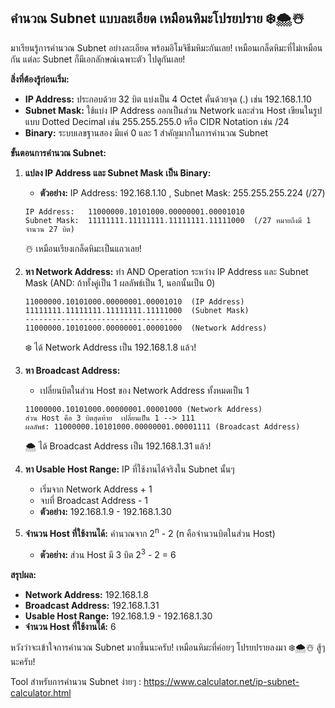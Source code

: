 ## คำนวณ Subnet แบบละเอียด เหมือนหิมะโปรยปราย ❄️🌨️☃️

มาเรียนรู้การคำนวณ Subnet อย่างละเอียด พร้อมอิโมจิธีมหิมะกันเลย!  เหมือนเกล็ดหิมะที่ไม่เหมือนกัน แต่ละ Subnet ก็มีเอกลักษณ์เฉพาะตัว  ไปดูกันเลย! 

**สิ่งที่ต้องรู้ก่อนเริ่ม:**

* **IP Address:** ประกอบด้วย 32 บิต แบ่งเป็น 4 Octet คั่นด้วยจุด (.)  เช่น 192.168.1.10
* **Subnet Mask:** ใช้แบ่ง IP Address ออกเป็นส่วน Network และส่วน Host  เขียนในรูปแบบ Dotted Decimal  เช่น 255.255.255.0  หรือ CIDR Notation เช่น /24
* **Binary:** ระบบเลขฐานสอง มีแค่ 0 และ 1  สำคัญมากในการคำนวณ Subnet


**ขั้นตอนการคำนวณ Subnet:**

1. **แปลง IP Address และ Subnet Mask เป็น Binary:**
   * **ตัวอย่าง:** IP Address: 192.168.1.10 , Subnet Mask: 255.255.255.224 (/27)
   ```
   IP Address:   11000000.10101000.00000001.00001010
   Subnet Mask:  11111111.11111111.11111111.11111000  (/27 หมายถึงมี 1 จำนวน 27 บิต)
   ```  
   ☃️ เหมือนเรียงเกล็ดหิมะเป็นแถวเลย!

2. **หา Network Address:** ทำ AND Operation ระหว่าง IP Address และ Subnet Mask  (AND: ถ้าทั้งคู่เป็น 1 ผลลัพธ์เป็น 1, นอกนั้นเป็น 0)
   ```
   11000000.10101000.00000001.00001010  (IP Address)
   11111111.11111111.11111111.11111000  (Subnet Mask)
   ----------------------------------
   11000000.10101000.00000001.00001000  (Network Address) 
   ```
   ❄️ ได้ Network Address เป็น 192.168.1.8 แล้ว!

3. **หา Broadcast Address:**
   * เปลี่ยนบิตในส่วน Host ของ Network Address ทั้งหมดเป็น 1
   ```
   11000000.10101000.00000001.00001000 (Network Address)
   ส่วน Host คือ 3 บิตสุดท้าย  เปลี่ยนเป็น 1 --> 111
   ผลลัพธ์: 11000000.10101000.00000001.00001111 (Broadcast Address)
   ```
   🌨️ ได้ Broadcast Address เป็น 192.168.1.31 แล้ว!

4. **หา Usable Host Range:**  IP ที่ใช้งานได้จริงใน Subnet นั้นๆ
   * เริ่มจาก Network Address + 1  
   * จบที่ Broadcast Address - 1
   * **ตัวอย่าง:** 192.168.1.9 - 192.168.1.30


5. **จำนวน Host ที่ใช้งานได้:** คำนวณจาก 2<sup>n</sup> - 2  (n คือจำนวนบิตในส่วน Host)
   * **ตัวอย่าง:**  ส่วน Host มี 3 บิต  2<sup>3</sup> - 2 = 6


**สรุปผล:**

* **Network Address:** 192.168.1.8
* **Broadcast Address:** 192.168.1.31
* **Usable Host Range:** 192.168.1.9 - 192.168.1.30
* **จำนวน Host ที่ใช้งานได้:** 6

หวังว่าจะเข้าใจการคำนวณ Subnet มากขึ้นนะครับ!  เหมือนหิมะที่ค่อยๆ โปรยปรายลงมา  ❄️🌨️☃️  สู้ๆ นะครับ!

Tool สำหรับการคำนวน Subnet ง่ายๆ : https://www.calculator.net/ip-subnet-calculator.html
